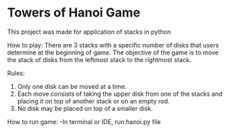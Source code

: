 # Towers of Hanoi Game

This project was made for application of stacks in python


How to play:
There are 3 stacks with a specific number of disks that users determine at the beginning of game.  The objective of the game is to move the stack of disks from the leftmost stack to the rightmost stack.

Rules:
1. Only one disk can be moved at a time.
2. Each move consists of taking the upper disk from one of the stacks and placing it on top of another stack or on an empty rod.
3. No disk may be placed on top of a smaller disk.


How to run game:
-In terminal or IDE, run hanoi.py file
